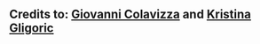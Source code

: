 ## Credits to: [Giovanni Colavizza](https://www.giovannicolavizza.com/) and [Kristina Gligoric](https://kristinagligoric.github.io/)
